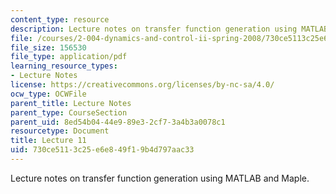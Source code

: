 ```yaml
---
content_type: resource
description: Lecture notes on transfer function generation using MATLAB and Maple.
file: /courses/2-004-dynamics-and-control-ii-spring-2008/730ce5113c25e6e849f19b4d797aac33_lecture_11.pdf
file_size: 156530
file_type: application/pdf
learning_resource_types:
- Lecture Notes
license: https://creativecommons.org/licenses/by-nc-sa/4.0/
ocw_type: OCWFile
parent_title: Lecture Notes
parent_type: CourseSection
parent_uid: 8ed54b04-44e9-89e3-2cf7-3a4b3a0078c1
resourcetype: Document
title: Lecture 11
uid: 730ce511-3c25-e6e8-49f1-9b4d797aac33
---
```

Lecture notes on transfer function generation using MATLAB and Maple.